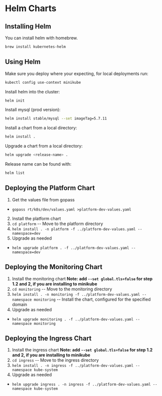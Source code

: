 # Helm Charts

## Installing Helm

You can install helm with homebrew.

```bash
brew install kubernetes-helm
```

## Using Helm

Make sure you deploy where your expecting, for local deployments run:

```bash
kubectl config use-context minikube
```

Install helm into the cluster:

```bash
helm init
```

Install mysql (prod version):

```bash
helm install stable/mysql --set imageTag=5.7.11
```

Install a chart from a local directory:

```bash
helm install .
```

Upgrade a chart from a local directory:

```bash
helm upgrade <release-name> .
```

Release name can be found with:

```bash
helm list
```

## Deploying the Platform Chart

1. Get the values file from gopass
  - `gopass rt/k8s/dev/values.yaml >platform-dev-values.yaml`
2. Install the platform chart
  1. `cd platform` -- Move to the platform directory
  2. `helm install . -n platform -f ../platform-dev-values.yaml --namespace=dev`
3. Upgrade as needed
  - `helm upgrade platform . -f ../platform-dev-values.yaml --namespace=dev`


## Deploying the Monitoring Chart

1. Install the monitoring chart **Note: add `--set global.tls=false` for step 1.2 and 2, if you are installing to minikube**
  1. `cd monitoring` -- Move to the monitoring directory
  2. `helm install . -n monitoring -f ../platform-dev-values.yaml --namespace monitoring` -- Install the chart, configured for the specified domain
2. Upgrade as needed
  - `helm upgrade monitoring . -f ../platform-dev-values.yaml --namespace monitoring`

## Deploying the Ingress Chart

1. Install the ingress chart **Note: add `--set global.tls=false` for step 1.2 and 2, if you are installing to minikube**
  1. `cd ingress` -- Move to the ingress directory
  2. `helm install . -n ingress -f ../platform-dev-values.yaml --namespace kube-system`
2. Upgrade as needed
  - `helm upgrade ingress . -n ingress -f ../platform-dev-values.yaml --namespace kube-system`

